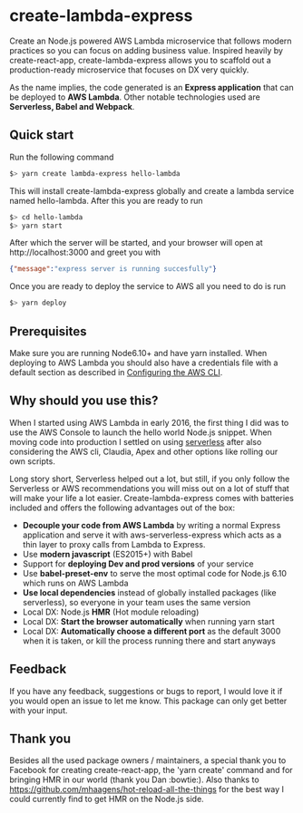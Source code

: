 # create-lambda-express
Create an Node.js powered AWS Lambda microservice that follows modern practices so you can focus on adding business value. Inspired heavily by create-react-app, create-lambda-express allows you to scaffold out a production-ready microservice that focuses on DX very quickly.

As the name implies, the code generated is an **Express application** that can be deployed to **AWS Lambda**. Other notable technologies used are **Serverless, Babel and Webpack**.

## Quick start
Run the following command
```sh
$> yarn create lambda-express hello-lambda
```
This will install create-lambda-express globally and create a lambda service named hello-lambda. After this you are ready to run
```sh
$> cd hello-lambda
$> yarn start
```
After which the server will be started, and your browser will open at http://localhost:3000 and greet you with
```json
{"message":"express server is running succesfully"}
```

Once you are ready to deploy the service to AWS all you need to do is run
```sh
$> yarn deploy
```

## Prerequisites
Make sure you are running Node6.10+ and have yarn installed. When deploying to AWS Lambda you should also have a credentials file with a default section as described in [Configuring the AWS CLI](http://docs.aws.amazon.com/cli/latest/userguide/cli-chap-getting-started.html).

## Why should you use this?
When I started using AWS Lambda in early 2016, the first thing I did was to use the AWS Console to launch the hello world Node.js snippet. When moving code into production I settled on using [serverless](https://serverless.com/) after also considering the AWS cli, Claudia, Apex and other options like rolling our own scripts.

Long story short, Serverless helped out a lot, but still, if you only follow the Serverless or AWS recommendations you will miss out on a lot of stuff that will make your life a lot easier. Create-lambda-express comes with batteries included and offers the following advantages out of the box:

* **Decouple your code from AWS Lambda** by writing a normal Express application and serve it with aws-serverless-express which acts as a thin layer to proxy calls from Lambda to Express.
* Use **modern javascript** (ES2015+) with Babel
* Support for **deploying Dev and prod versions** of your service
* Use **babel-preset-env** to serve the most optimal code for Node.js 6.10 which runs on AWS Lambda
* **Use local dependencies** instead of globally installed packages (like serverless), so everyone in your team uses the same version
* Local DX: Node.js **HMR** (Hot module reloading)
* Local DX: **Start the browser automatically** when running yarn start
* Local DX: **Automatically choose a different port** as the default 3000 when it is taken, or kill the process running there and start anyways

## Feedback
If you have any feedback, suggestions or bugs to report, I would love it if you would open an issue to let me know. This package can only get better with your input.

## Thank you
Besides all the used package owners / maintainers, a special thank you to Facebook for creating create-react-app, the 'yarn create' command and for bringing HMR in our world (thank you Dan :bowtie:). Also thanks to https://github.com/mhaagens/hot-reload-all-the-things for the best way I could currently find to get HMR on the Node.js side.